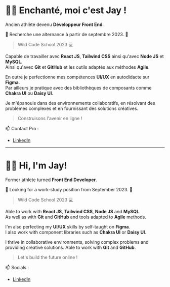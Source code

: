 
# 👋🏾 Enchanté, moi c'est Jay !

Ancien athlète devenu **Développeur Front End**.

🎯  Recherche une alternance à partir de septembre 2023.  🎯

> Wild Code School 2023 💻 

Capable de travailler avec **React JS**, **Tailwind CSS** ainsi qu'avec **Node JS** et **MySQL**.   
Ainsi qu'avec **Git** et **GitHub** et les outils adaptés aux méthodes **Agile**.

En outre je perfectionne mes compétences **UI/UX** en autodidacte sur **Figma**.   
Par ailleurs je pratique avec des bibliothèques de composants comme **Chakra UI** ou **Daisy UI**.

Je m'épanouis dans des environnements collaboratifs, en résolvant des problèmes complexes et en fournissant des solutions créatives.

> Construisons l'avenir en ligne ! 

📫 Contact Pro :

- [LinkedIn](https://www.linkedin.com/in/jayson-delion/)

----------------------------------------------------

# 👋🏾 Hi, I'm Jay!

Former athlete turned **Front End Developer**.

🎯  Looking for a work-study position from September 2023.  🎯

> Wild Code School 2023 💻

Able to work with **React JS**, **Tailwind CSS**, **Node JS** and **MySQL**.      
As well as with **Git** and **GitHub** and tools adapted to **Agile** methods.

I'm also perfecting my **UI/UX** skills by self-taught on **Figma**.     
I also work with component libraries such as **Chakra UI** or **Daisy UI**.

I thrive in collaborative environments, solving complex problems and providing creative solutions.
Able to work with **Git** and **GitHub**.

> Let's build the future online !

📫 Socials :

- [LinkedIn](https://www.linkedin.com/in/jayson-delion/)
